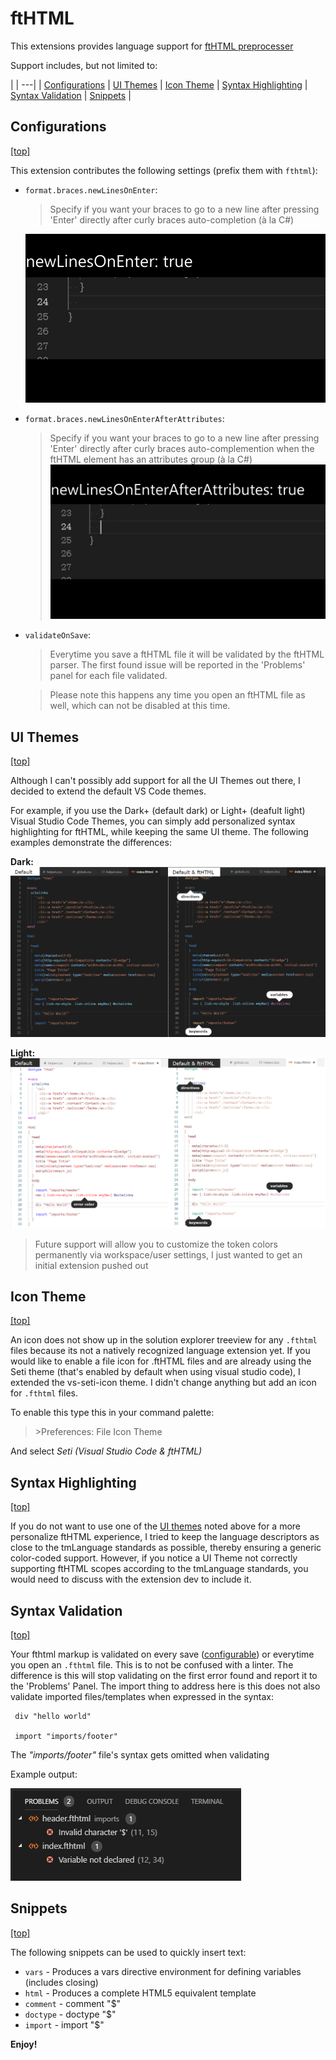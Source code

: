 # ftHTML

This extensions provides language support for [ftHTML preprocesser](https://www.npmjs.com/package/fthtml)

Support includes, but not limited to:

|
| ---|
| [Configurations](#configurations) 
| [UI Themes](#ui-themes) 
| [Icon Theme](#icon-theme) 
| [Syntax Highlighting](#syntax-highlighting) 
| [Syntax Validation](#syntax-validation) 
| [Snippets](#snippets) 
|

## Configurations
[[top]](#fthtml)

This extension contributes the following settings (prefix them with `fthtml`):

* `format.braces.newLinesOnEnter`:
  > Specify if you want your braces to go to a new line after pressing 'Enter' directly after curly braces auto-completion (à la C#)

  ![newLinesOnEnter](.github/images/newlines.gif)
* `format.braces.newLinesOnEnterAfterAttributes`:
  > Specify if you want your braces to go to a new line after pressing 'Enter' directly after curly braces auto-complemention when the ftHTML element has an attributes group (à la C#)
  ![newLinesOnEnterWithAttributes](.github/images/newlines2.gif)
* `validateOnSave`:
  > Everytime you save a ftHTML file it will be validated by the ftHTML parser. The first found issue will be reported in the 'Problems' panel for each file validated. 

  > Please note this happens any time you open an ftHTML file as well, which can not be disabled at this time.

## UI Themes
[[top]](#fthtml)

Although I can't possibly add support for all the UI Themes out there, I decided to extend the default VS Code themes. 

For example, if you use the Dark+ (default dark) or Light+ (deafult light) Visual Studio Code Themes, you can simply add personalized syntax highlighting for ftHTML, while keeping the same UI theme. The following examples demonstrate the differences:

**Dark:**
![dark_showcase](.github/images/dark_showcase.PNG)

**Light:**
![light_showcase](.github/images/light_showcase.PNG)

> Future support will allow you to customize the token colors permanently via workspace/user settings, I just wanted to get an initial extension pushed out

## Icon Theme
[[top]](#fthtml)

An icon does not show up in the solution explorer treeview for any `.fthtml` files because its not a natively recognized language extension yet. If you would like to enable a file icon for .ftHTML files and are already using the Seti theme (that's enabled by default when using visual studio code), I extended the vs-seti-icon theme. I didn't change anything but add an icon for `.fthtml` files.

To enable this type this in your command palette:

> \>Preferences: File Icon Theme

And select *Seti (Visual Studio Code & ftHTML)*

## Syntax Highlighting
[[top]](#fthtml)

If you do not want to use one of the [UI themes](#ui-themes) noted above for a more personalize ftHTML experience, I tried to keep the language descriptors as close to the tmLanguage standards as possible, thereby ensuring a generic color-coded support. However, if you notice a UI Theme not correctly supporting ftHTML scopes according to the tmLanguage standards, you would need to discuss with the extension dev to include it.

## Syntax Validation
[[top]](#fthtml)

Your fthtml markup is validated on every save ([configurable](#configurations)) or everytime you open an `.fthtml` file. This is to not be confused with a linter. The difference is this will stop validating on the first error found and report it to the 'Problems' Panel. The import thing to address here is this does not also validate imported files/templates when expressed in the syntax:

```
 div "hello world"

 import "imports/footer"
```

The *"imports/footer"* file's syntax gets omitted when validating

Example output:

![validation example](.github/images/validation.PNG)

## Snippets
[[top]](#fthtml)

The following snippets can be used to quickly insert text:

* `vars` - Produces a vars directive environment for defining variables (includes closing)
* `html` - Produces a complete HTML5 equivalent template
* `comment` - comment "$"
* `doctype` - doctype "$"
* `import` - import "$"

**Enjoy!**
